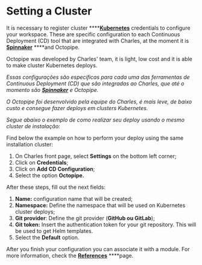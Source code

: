 # Setting a Cluster

It is necessary to register cluster ****[**Kubernetes**](https://kubernetes.io/) credentials to configure your workspace. These are specific configuration to each Continuous Deployment \(CD\) tool that are integrated with Charles, at the moment it is [**Spinnaker**](https://www.spinnaker.io/) ****and Octopipe.

Octopipe was developed by Charles' team, it is light, low cost and it is able to make cluster Kubernetes deploys.

_Essas configurações são específicas para cada uma das ferramentas de Continuous Deployment \(CD\) que são integradas ao Charles, que até o momento são_ [_**Spinnaker**_](https://www.spinnaker.io/) _e Octopipe._ 

_O Octopipe foi desenvolvido pela equipe do Charles, é mais leve, de baixo custo e consegue fazer deploys em clusters Kubernetes._

_Segue abaixo o exemplo de como realizar seu deploy usando o mesmo cluster de instalação:_ 

Find below the example on how to perform your deploy using the same installation cluster:

1. On Charles front page, select **Settings** on the bottom left corner; 
2. Click on **Credentials**;
3. Click on **Add CD Configuration**;
4. Select the option **Octopipe.**

After these steps, fill out the next fields: 

1. **Name:** configuration name that will be created; 
2. **Namespace:** Define the namespace that will be used on Kubernetes cluster deploys; 
3. **Git provider**: Define the git provider \(**GitHub ou GitLab**\);
4. **Git token:**  Insert the authentication token for your git repository. This will be used to get Helm templates.  
5. Select the **Default** option.

After you finish your configuration you can associate it with a module. For more information, check the [**References**](https://docs.charlescd.io/referencia/configuracao-cd) ****page. 

